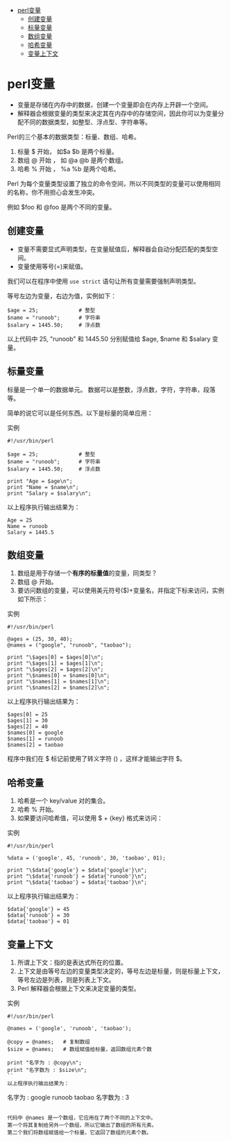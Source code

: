 <!-- MDTOC maxdepth:6 firsth1:1 numbering:0 flatten:0 bullets:1 updateOnSave:1 -->

- [perl变量](#perl变量)   
   - [创建变量](#创建变量)   
   - [标量变量](#标量变量)   
   - [数组变量](#数组变量)   
   - [哈希变量](#哈希变量)   
   - [变量上下文](#变量上下文)   

<!-- /MDTOC -->
# perl变量

* 变量是存储在内存中的数据，创建一个变量即会在内存上开辟一个空间。
* 解释器会根据变量的类型来决定其在内存中的存储空间，因此你可以为变量分配不同的数据类型，如整型、浮点型、字符串等。

Perl的三个基本的数据类型：标量、数组、哈希。

1. 标量 $ 开始， 如$a $b 是两个标量。
2. 数组 @ 开始 ， 如 @a @b 是两个数组。
3. 哈希 % 开始 ， %a %b 是两个哈希。

Perl 为每个变量类型设置了独立的命令空间，所以不同类型的变量可以使用相同的名称，你不用担心会发生冲突。

例如 $foo 和 @foo 是两个不同的变量。


## 创建变量

* 变量不需要显式声明类型，在变量赋值后，解释器会自动分配匹配的类型空间。
* 变量使用等号(=)来赋值。

我们可以在程序中使用 ```use strict``` 语句让所有变量需要强制声明类型。

等号左边为变量，右边为值，实例如下：
```
$age = 25;             # 整型
$name = "runoob";      # 字符串
$salary = 1445.50;     # 浮点数
```
以上代码中 25, "runoob" 和 1445.50 分别赋值给 $age, $name 和 $salary 变量。

## 标量变量

标量是一个单一的数据单元。 数据可以是整数，浮点数，字符，字符串，段落等。

简单的说它可以是任何东西。以下是标量的简单应用：

实例
```
#!/usr/bin/perl

$age = 25;             # 整型
$name = "runoob";      # 字符串
$salary = 1445.50;     # 浮点数

print "Age = $age\n";
print "Name = $name\n";
print "Salary = $salary\n";
```
以上程序执行输出结果为：
```
Age = 25
Name = runoob
Salary = 1445.5
```

## 数组变量

1. 数组是用于存储一个**有序的标量值**的变量，同类型？
2. 数组 @ 开始。
3. 要访问数组的变量，可以使用美元符号($)+变量名，并指定下标来访问，实例如下所示：

实例
```
#!/usr/bin/perl

@ages = (25, 30, 40);             
@names = ("google", "runoob", "taobao");

print "\$ages[0] = $ages[0]\n";
print "\$ages[1] = $ages[1]\n";
print "\$ages[2] = $ages[2]\n";
print "\$names[0] = $names[0]\n";
print "\$names[1] = $names[1]\n";
print "\$names[2] = $names[2]\n";
```
以上程序执行输出结果为：
```
$ages[0] = 25
$ages[1] = 30
$ages[2] = 40
$names[0] = google
$names[1] = runoob
$names[2] = taobao
```

程序中我们在 $ 标记前使用了转义字符 (\) ，这样才能输出字符 $。

## 哈希变量

1. 哈希是一个 key/value 对的集合。
2. 哈希 % 开始。
3. 如果要访问哈希值，可以使用 $ + {key} 格式来访问：

实例
```
#!/usr/bin/perl

%data = ('google', 45, 'runoob', 30, 'taobao', 01);

print "\$data{'google'} = $data{'google'}\n";
print "\$data{'runoob'} = $data{'runoob'}\n";
print "\$data{'taobao'} = $data{'taobao'}\n";
```
以上程序执行输出结果为：
```
$data{'google'} = 45
$data{'runoob'} = 30
$data{'taobao'} = 01
```

## 变量上下文

1. 所谓上下文：指的是表达式所在的位置。
2. 上下文是由等号左边的变量类型决定的，等号左边是标量，则是标量上下文，等号左边是列表，则是列表上下文。
3. Perl 解释器会根据上下文来决定变量的类型。


实例
```
#!/usr/bin/perl

@names = ('google', 'runoob', 'taobao');

@copy = @names;   # 复制数组
$size = @names;   # 数组赋值给标量，返回数组元素个数

print "名字为 : @copy\n";
print "名字数为 : $size\n";
``
以上程序执行输出结果为：
```
名字为 : google runoob taobao
名字数为 : 3
```

代码中 @names 是一个数组，它应用在了两个不同的上下文中。
第一个将其复制给另外一个数组，所以它输出了数组的所有元素。
第二个我们将数组赋值给一个标量，它返回了数组的元素个数。
